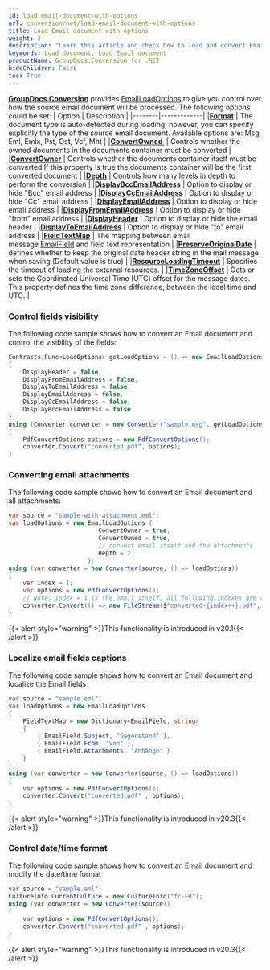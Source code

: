 ```yaml
---
id: load-email-document-with-options
url: conversion/net/load-email-document-with-options
title: Load Email document with options
weight: 3
description: "Learn this article and check how to load and convert Email documents with advanced options using GroupDocs.Conversion for .NET API."
keywords: Load document, Load Email document
productName: GroupDocs.Conversion for .NET
hideChildren: False
toc: True
---
```

[**GroupDocs.Conversion**](https://products.groupdocs.com/conversion/net) provides [EmailLoadOptions](https://reference.groupdocs.com/conversion/net/groupdocs.conversion.options.load/emailloadoptions) to give you control over how the source email document will be processed. The following options could be set:
| Option | Description |
|--------|-------------|
|**[Format](https://reference.groupdocs.com/conversion/net/groupdocs.conversion.options.load/emailloadoptions/format)** | The document type is auto-detected during loading, however, you can specify explicitly the type of the source email document. Available options are: Msg, Eml, Emlx, Pst, Ost, Vcf, Mht |
|**[ConvertOwned ](https://reference.groupdocs.com/conversion/net/groupdocs.conversion.options.load/emailloadoptions/convertowned)** | Controls whether the owned documents in the documents container must be converted |
|**[ConvertOwner](https://reference.groupdocs.com/conversion/net/groupdocs.conversion.options.load/emailloadoptions/convertowner)** | Controls whether the documents container itself must be converted If this property is true the documents container will be the first converted document |
|**[Depth](https://reference.groupdocs.com/conversion/net/groupdocs.conversion.options.load/emailloadoptions/depth)** | Controls how many levels in depth to perform the conversion |
|**[DisplayBccEmailAddress](https://reference.groupdocs.com/conversion/net/groupdocs.conversion.options.load/emailloadoptions/displaybccemailaddress)** | Option to display or hide "Bcc" email address |
|**[DisplayCcEmailAddress](https://reference.groupdocs.com/conversion/net/groupdocs.conversion.options.load/emailloadoptions/displayccemailaddress)** | Option to display or hide "Cc" email address |
|**[DisplayEmailAddress](https://reference.groupdocs.com/conversion/net/groupdocs.conversion.options.load/emailloadoptions/displayemailaddress)** | Option to display or hide email address |
|**[DisplayFromEmailAddress](https://reference.groupdocs.com/conversion/net/groupdocs.conversion.options.load/emailloadoptions/displayfromemailaddress)** | Option to display or hide "from" email address |
|**[DisplayHeader](https://reference.groupdocs.com/conversion/net/groupdocs.conversion.options.load/emailloadoptions/displayheader)** | Option to display or hide the email header |
|**[DisplayToEmailAddress](https://reference.groupdocs.com/conversion/net/groupdocs.conversion.options.load/emailloadoptions/displaytoemailaddress)** | Option to display or hide "to" email address |
|**[FieldTextMap](https://reference.groupdocs.com/conversion/net/groupdocs.conversion.options.load/emailloadoptions/fieldtextmap)** | The mapping between email message [EmailField](https://reference.groupdocs.com/conversion/net/groupdocs.conversion.options.load/emailfield) and field text representation |
|**[PreserveOriginalDate](https://reference.groupdocs.com/conversion/net/groupdocs.conversion.options.load/emailloadoptions/preserveoriginaldate)** | defines whether to keep the original date header string in the mail message when saving (Default value is true) |
|**[ResourceLoadingTimeout](https://reference.groupdocs.com/conversion/net/groupdocs.conversion.options.load/emailloadoptions/resourceloadingtimeout/)** | Specifies the timeout of loading the external resources. |
|**[TimeZoneOffset](https://reference.groupdocs.com/conversion/net/groupdocs.conversion.options.load/emailloadoptions/timezoneoffset)** | Gets or sets the Coordinated Universal Time (UTC) offset for the message dates. This property defines the time zone difference, between the local time and UTC. |

### Control fields visibility

The following code sample shows how to convert an Email document and control the visibility of the fields:

```csharp
Contracts.Func<LoadOptions> getLoadOptions = () => new EmailLoadOptions
{
    DisplayHeader = false,
    DisplayFromEmailAddress = false,
    DisplayToEmailAddress = false,
    DisplayEmailAddress = false,
    DisplayCcEmailAddress = false,
    DisplayBccEmailAddress = false
};
using (Converter converter = new Converter("sample.msg", getLoadOptions))
{
    PdfConvertOptions options = new PdfConvertOptions();
    converter.Convert("converted.pdf", options);
}
```

### Converting email attachments

The following code sample shows how to convert an Email document and all attachments:

```csharp
var source = "sample-with-attachment.eml";
var loadOptions = new EmailLoadOptions {
                         ConvertOwner = true,
                         ConvertOwned = true,
                         // convert email itself and the attachments
                         Depth = 2
                      };
using (var converter = new Converter(source, () => loadOptions))
{
    var index = 1;
    var options = new PdfConvertOptions();
    // Note: index = 1 is the email itself, all following indexes are attachments
    converter.Convert(() => new FileStream($"converted-{index++}.pdf", FileMode.Create) , options);
}
```

{{< alert style="warning" >}}This functionality is introduced in v20.1{{< /alert >}}

### Localize email fields captions

The following code sample shows how to convert an Email document and localize the Email fields

```csharp
var source = "sample.eml";
var loadOptions = new EmailLoadOptions
{
    FieldTextMap = new Dictionary<EmailField, string>
    {
        { EmailField.Subject, "Gegenstand" },
        { EmailField.From, "Von" },
        { EmailField.Attachments, "Anhänge" }
    }
};
using (var converter = new Converter(source, () => loadOptions))
{
    var options = new PdfConvertOptions();
    converter.Convert("converted.pdf" , options);
}


```

{{< alert style="warning" >}}This functionality is introduced in v20.3{{< /alert >}}

### Control date/time format

The following code sample shows how to convert an Email document and modify the date/time format

```csharp
var source = "sample.eml";
CultureInfo.CurrentCulture = new CultureInfo("fr-FR");
using (var converter = new Converter(source))
{
    var options = new PdfConvertOptions();
    converter.Convert("converted.pdf" , options);
}
```

{{< alert style="warning" >}}This functionality is introduced in v20.3{{< /alert >}}

